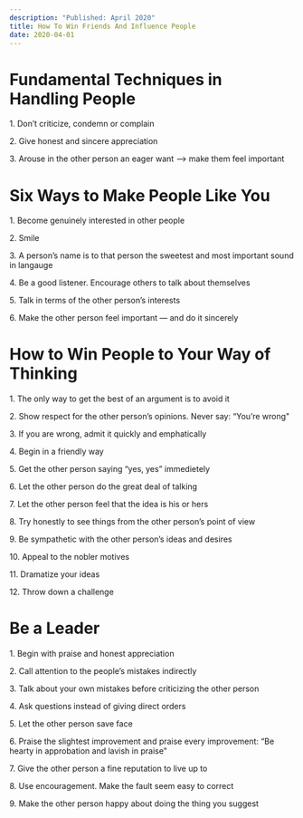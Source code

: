```yaml
---
description: "Published: April 2020"
title: How To Win Friends And Influence People
date: 2020-04-01
---
```

# **Fundamental Techniques in Handling People**

1\. Don’t criticize, condemn or complain

2\. Give honest and sincere appreciation

3\. Arouse in the other person an eager want —> make them feel important

# **Six Ways to Make People Like You**

1\. Become genuinely interested in other people

2\. Smile

3\. A person’s name is to that person the sweetest and most important sound in langauge

4\. Be a good listener. Encourage others to talk about themselves

5\. Talk in terms of the other person’s interests

6\. Make the other person feel important — and do it sincerely

# **How to Win People to Your Way of Thinking**

1\. The only way to get the best of an argument is to avoid it

2\. Show respect for the other person’s opinions. Never say: “You’re wrong"

3\. If you are wrong, admit it quickly and emphatically

4\. Begin in a friendly way

5\. Get the other person saying “yes, yes” immedietely

6\. Let the other person do the great deal of talking

7\. Let the other person feel that the idea is his or hers

8\. Try honestly to see things from the other person’s point of view

9\. Be sympathetic with the other person’s ideas and desires

10\. Appeal to the nobler motives

11\. Dramatize your ideas

12\. Throw down a challenge

# **Be a Leader**

1\. Begin with praise and honest appreciation

2\. Call attention to the people’s mistakes indirectly

3\. Talk about your own mistakes before criticizing the other person

4\. Ask questions instead of giving direct orders

5\. Let the other person save face

6\. Praise the slightest improvement and praise every improvement: “Be hearty in approbation and lavish in praise"

7\. Give the other person a fine reputation to live up to

8\. Use encouragement. Make the fault seem easy to correct

9\. Make the other person happy about doing the thing you suggest
